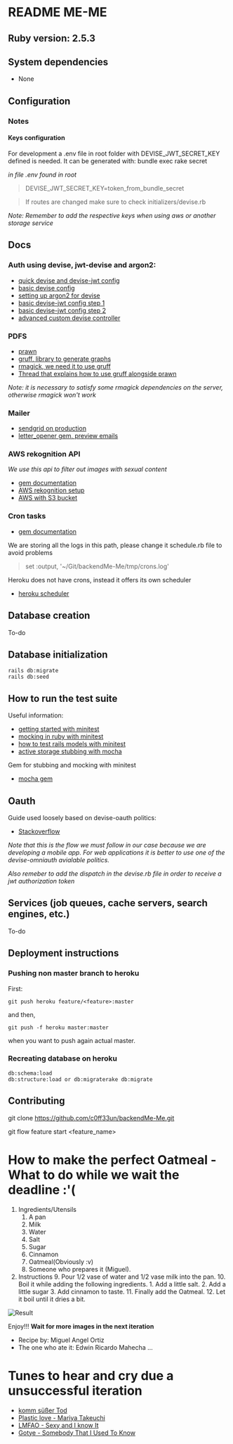 # README ME-ME

## Ruby version: 2.5.3

## System dependencies

* None

## Configuration

### Notes

#### Keys configuration
For development a .env file in root folder with DEVISE_JWT_SECRET_KEY defined is needed. It can be generated with:
	bundle exec rake secret


*in file .env found in root*
>DEVISE_JWT_SECRET_KEY=token_from_bundle_secret

> If routes are changed make sure to check initializers/devise.rb

*Note: Remember to add the respective keys when using aws or another storage service*
#### 

## Docs

### Auth using devise, jwt-devise and argon2:
* [quick devise and devise-jwt config](https://medium.com/@nandhae/2019-how-i-set-up-authentication-with-jwt-in-just-a-few-lines-of-code-with-rails-5-api-devise-9db7d3cee2c0)
* [basic devise config](https://github.com/plataformatec/devise)
* [setting up argon2 for devise](https://ankane.org/devise-argon2)
* [basic devise-jwt config step 1](https://github.com/waiting-for-dev/devise-jwt/wiki/Configuring-devise-for-APIs)
* [basic devise-jwt config step 2](https://github.com/waiting-for-dev/devise-jwt)
* [advanced custom devise controller](https://thinkster.io/tutorials/rails-json-api/setting-up-users-and-authentication-for-our-api)

### PDFS
* [prawn](https://github.com/prawnpdf/prawn)
* [gruff, library to generate graphs](https://github.com/topfunky/gruff)
* [rmagick, we need it to use gruff](https://github.com/rmagick/rmagick)
* [Thread that explains how to use gruff alongside prawn](https://stackoverflow.com/questions/13071344/graphics-with-prawn)

*Note: it is necessary to satisfy some rmagick dependencies on the server, otherwise rmagick won't work*
### Mailer
* [sendgrid on production](https://stackoverflow.com/questions/44417596/action-mailer-production-rb-not-working-when-deployed-via-sendgrid-and-heroku)
* [letter_opener gem, preview emails](https://github.com/ryanb/letter_opener)

### AWS rekognition API
*We use this api to filter out images with sexual content*
* [gem documentation](https://docs.aws.amazon.com/sdkforruby/api/Aws/Rekognition/Client.html#detect_moderation_labels-instance_method)
* [AWS rekognition setup](https://docs.aws.amazon.com/rekognition/latest/dg/moderation.html)
* [AWS with S3 bucket](https://stackoverflow.com/questions/55158595/rails-active-storage-aws-rekognition-detect-labels-filtered-labels)

### Cron tasks
*	[gem documentation](https://github.com/javan/whenever)

We are storing all the logs in this path, please change it schedule.rb file to avoid problems
>	set :output, '~/Git/backendMe-Me/tmp/crons.log'

Heroku does not have crons, instead it offers its own scheduler
* [heroku scheduler](https://devcenter.heroku.com/articles/scheduler)

## Database creation
To-do
## Database initialization
	
	rails db:migrate
	rails db:seed

## How to run the test suite
Useful information:
* [getting started with minitest](https://blog.codeship.com/getting-started-with-minitest/)
*	[mocking in ruby with minitest](https://semaphoreci.com/community/tutorials/mocking-in-ruby-with-minitest)
*	[how to test rails models with minitest](https://semaphoreci.com/community/tutorials/how-to-test-rails-models-with-minitest)
* [active storage stubbing with mocha](https://stackoverflow.com/questions/51603388/how-to-stub-file-size-on-active-storage-test-testunit)

Gem for stubbing and mocking with minitest
*	[mocha gem](https://github.com/freerange/mocha)

## Oauth
Guide used loosely based on devise-oauth politics:
* [Stackoverflow](https://stackoverflow.com/questions/14812179/using-omniauth-for-facebook-login-with-only-access-token)

*Note that this is the flow we must follow in our case because we are developing a mobile app. For web applications it is better to use one of the devise-omniauth avialable politics.*


*Also remeber to add the dispatch in the devise.rb file in order to receive a jwt authorization token*

## Services (job queues, cache servers, search engines, etc.)
To-do
## Deployment instructions

### Pushing non master branch to heroku

First:

	git push heroku feature/<feature>:master

and then,

	git push -f heroku master:master

when you want to push again actual master.

### Recreating database on heroku

	db:schema:load
	db:structure:load or db:migraterake db:migrate

## Contributing

git clone https://github.com/c0ff33un/backendMe-Me.git

git flow feature start <feature_name>

# How to make the perfect Oatmeal - What to do while we wait the deadline :'(
1. Ingredients/Utensils
	1. A pan
	2. Milk
	3. Water
	4. Salt
	5. Sugar
	6. Cinnamon
	7. Oatmeal(Obviously :v)
	8. Someone who prepares it (Miguel).
2. Instructions
	9. Pour 1/2 vase of water and 1/2 vase milk into the pan.
	10. Boil it while adding the following ingredients.
		1. Add a little salt.
		2. Add a little sugar
		3. Add cinnamon to taste.
	11. Finally add the Oatmeal.
	12. Let it boil until it dries a bit.

![Result](https://i.imgur.com/jY48LPW.jpg)


Enjoy!!!
**Wait for more images in the next iteration**
- Recipe by: Miguel Angel Ortiz
- The one who ate it: Edwin Ricardo Mahecha
...

# Tunes to hear and cry due a unsuccessful iteration
* [komm süßer Tod](https://www.youtube.com/watch?v=oIscL-Bjsq4)
* [Plastic love - Mariya Takeuchi](https://www.youtube.com/watch?v=9Gj47G2e1Jc)
* [LMFAO - Sexy and I know It](https://www.youtube.com/watch?v=wyx6JDQCslE)
* [Gotye - Somebody That I Used To Know](https://www.youtube.com/watch?v=8UVNT4wvIGY)